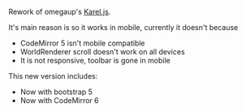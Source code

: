 Rework of omegaup's [Karel.js](https://github.com/omegaup/karel.js).

It's main reason is so it works in mobile, currently it doesn't because

* CodeMirror 5 isn't mobile compatible
* WorldRenderer scroll doesn't work on all devices
* It is not responsive, toolbar is gone in mobile

This new version includes:

* Now with bootstrap 5
* Now with CodeMirror 6
